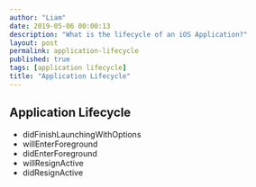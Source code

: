 ```yaml
---
author: "Liam"
date: 2019-05-06 00:00:13
description: "What is the lifecycle of an iOS Application?"
layout: post
permalink: application-lifecycle
published: true
tags: [application lifecycle]
title: "Application Lifecycle"
---
```


## Application Lifecycle

- didFinishLaunchingWithOptions
- willEnterForeground
- didEnterForeground
- willResignActive
- didResignActive
